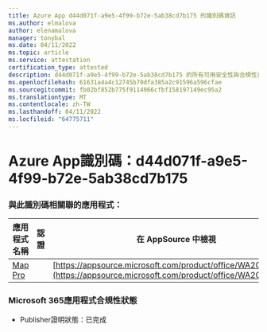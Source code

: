 ```yaml
---
title: Azure App d44d071f-a9e5-4f99-b72e-5ab38cd7b175 的識別碼資訊
ms.author: elmalova
author: elenamalova
manager: tonybal
ms.date: 04/11/2022
ms.topic: article
ms.service: attestation
certification_type: attested
description: d44d071f-a9e5-4f99-b72e-5ab38cd7b175 的所有可用安全性與合規性資訊。
ms.openlocfilehash: 61631a4a4c12745b70dfa385a2c91596a596cfae
ms.sourcegitcommit: fb02bf852b775f9114966cfbf158197149ec95a2
ms.translationtype: MT
ms.contentlocale: zh-TW
ms.lasthandoff: 04/11/2022
ms.locfileid: "64775711"
---
```

# <a name="azure-app-id-d44d071f-a9e5-4f99-b72e-5ab38cd7b175"></a>Azure App識別碼：d44d071f-a9e5-4f99-b72e-5ab38cd7b175


### <a name="apps-associated-with-this-id"></a>與此識別碼相關聯的應用程式：
| **應用程式名稱** | **認證** | **在 AppSource 中檢視** |
|--------------|---------------|-----------------------|
| [Map Pro](../forward/WA200003434.md) |  | [https://appsource.microsoft.com/product/office/WA200003434](https://appsource.microsoft.com/product/office/WA200003434) |

### <a name="microsoft-365-app-compliance-status"></a>Microsoft 365應用程式合規性狀態
- Publisher證明狀態：已完成

